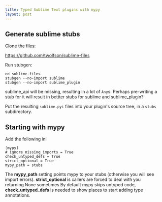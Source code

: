 ```yaml
---
title: Typed Sublime Text plugins with mypy
layout: post
---
```


## Generate sublime stubs

Clone the files:

https://github.com/twolfson/sublime-files

Run stubgen:

```
cd sublime-files
stubgen --no-import sublime
stubgen --no-import sublime_plugin
```

sublime_api will be missing, resulting in a lot of `Any`s.
Perhaps pre-writing a stub for it will result in bettter stubs for sublime and sublime_plugin?

Put the resulting `sublime.pyi` files into your plugin's source tree, in a `stubs` subdirectory.

## Starting with mypy

Add the following ini

```
[mypy]
# ignore_missing_imports = True
check_untyped_defs = True
strict_optional = True 
mypy_path = stubs
```

The **mypy_path** setting points mypy to your stubs (otherwise you will see import errors).
**strict_optional** is callers are forced to deal with you returning None sometimes
By default mypy skips untyped code, **check_untyped_defs** is needed to show places to start adding type annotations. 
